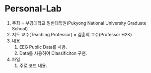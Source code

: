 # Personal-Lab

1. 주최 = 부경대학교 일반대학원(Pukyong National University Graduate School)
2. 지도 교수(Teaching Professor) = 김훈희 교수(Professor H2K)
3. 내용
   1) EEG Public Data를 사용.
   2) Data를 사용하여 Classificiton 구현.
4. 파일
   1) 주로 코드 내용.
      
